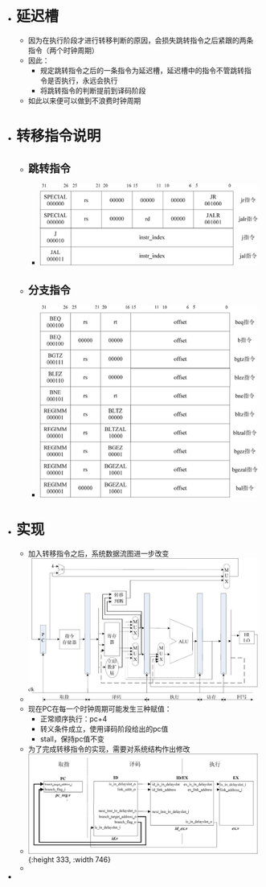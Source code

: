 - # 延迟槽
	- 因为在执行阶段才进行转移判断的原因，会损失跳转指令之后紧跟的两条指令（两个时钟周期）
	- 因此：
		- 规定跳转指令之后的一条指令为延迟槽，延迟槽中的指令不管跳转指令是否执行，永远会执行
		- 将跳转指令的判断提前到译码阶段
	- 如此以来便可以做到不浪费时钟周期
- # 转移指令说明
	- ## 跳转指令
		- ![image.png](../assets/image_1658974121466_0.png)
	- ## 分支指令
		- ![image.png](../assets/image_1658974136403_0.png)
- # 实现
	- 加入转移指令之后，系统数据流图进一步改变
	- ![image.png](../assets/image_1658974923289_0.png)
	- 现在PC在每一个时钟周期可能发生三种赋值：
		- 正常顺序执行：pc+4
		- 转义条件成立，使用译码阶段给出的pc值
		- stall，保持pc值不变
	- 为了完成转移指令的实现，需要对系统结构作出修改
	- ![image.png](../assets/image_1658979616823_0.png){:height 333, :width 746}
	-
-